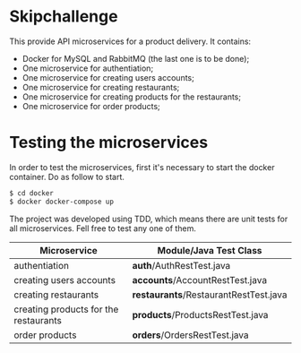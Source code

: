 # Skipchallenge
This provide API microservices for a product delivery. It contains:

  - Docker for MySQL and RabbitMQ (the last one is to be done);
  - One microservice for authentiation;
  - One microservice for creating users accounts;
  - One microservice for creating restaurants;
  - One microservice for creating products for the restaurants;
  - One microservice for order products;

# Testing the microservices
In order to test the microservices, first it's necessary to start the docker container. Do as follow to start.
```sh
$ cd docker
$ docker docker-compose up
```
The project was developed using TDD, which means there are unit tests for all microservices. Fell free to test any one of them.

| Microservice | Module/Java Test Class |
| ------ | ------ |
| authentiation | **auth**/AuthRestTest.java |
| creating users accounts | **accounts**/AccountRestTest.java |
| creating restaurants | **restaurants**/RestaurantRestTest.java |
| creating products for the restaurants | **products**/ProductsRestTest.java |
| order products | **orders**/OrdersRestTest.java |